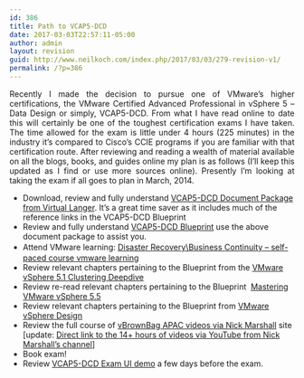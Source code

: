 ```yaml
---
id: 386
title: Path to VCAP5-DCD
date: 2017-03-03T22:57:11-05:00
author: admin
layout: revision
guid: http://www.neilkoch.com/index.php/2017/03/03/279-revision-v1/
permalink: /?p=386
---
```

<p style="text-align: justify;">
  Recently I made the decision to pursue one of VMware&#8217;s higher certifications, the VMware Certified Advanced Professional in vSphere 5 &#8211; Data Design or simply, VCAP5-DCD. From what I have read online to date this will certainly be one of the toughest certification exams I have taken. The time allowed for the exam is little under 4 hours (225 minutes) in the industry it&#8217;s compared to Cisco&#8217;s CCIE programs if you are familiar with that certification route. After reviewing and reading a wealth of material available on all the blogs, books, and guides online my plan is as follows (I&#8217;ll keep this updated as I find or use more sources online). Presently I&#8217;m looking at taking the exam if all goes to plan in March, 2014.
</p>

  * Download, review and fully understand [VCAP5-DCD Document Package from Virtual Langer](http://www.virtuallanger.com/2012/09/30/vcap-dcd-5-document-package/). It&#8217;s a great time saver as it includes much of the reference links in the VCAP5-DCD Blueprint
  * Review and fully understand [VCAP5-DCD Blueprint](http://mylearn.vmware.com/mgrReg/plan.cfm?plan=30484&ui=www_cert) use the above document package to assist you.
  * <span style="line-height: 1.5;">Attend VMware learning: </span><a style="line-height: 1.5;" href="http://mylearn.vmware.com/mgrreg/courses.cfm?ui=www_edu&a=det&id_course=133207">Disaster Recovery\Business Continuity &#8211; self-paced course vmware learning</a>
  * Review relevant chapters pertaining to the Blueprint from the [VMware vSphere 5.1 Clustering Deepdive](http://www.amazon.com/gp/product/1478183411/ref=as_li_ss_tl?ie=UTF8&camp=1789&creative=390957&creativeASIN=1478183411&linkCode=as2&tag=isoprophlex-20)
  * Review re-read relevant chapters pertaining to the Blueprint  [Mastering VMware vSphere 5.5](http://www.amazon.com/gp/product/1118661141/ref=as_li_ss_tl?ie=UTF8&camp=1789&creative=390957&creativeASIN=1118661141&linkCode=as2&tag=isoprophlex-20)
  * Review relevant chapters pertaining to the Blueprint from [VMware vSphere Design](http://www.amazon.com/gp/product/1118407911/ref=as_li_ss_tl?ie=UTF8&camp=1789&creative=390957&creativeASIN=1118407911&linkCode=as2&tag=isoprophlex-20)
  * Review the full course of [vBrownBag APAC videos via Nick Marshall](http://www.youtube.com/watch?v=Mx2d2ejXhFc&list=PLgKUP8MebCghOsDIgTRjK_x5dJmPgquFq&feature=share) site [update: [Direct link to the 14+ hours of videos via YouTube from Nick Marshall&#8217;s channel](http://www.youtube.com/playlist?list=PLgKUP8MebCghOsDIgTRjK_x5dJmPgquFq)]
  * Book exam!
  * Review [VCAP5-DCD Exam UI demo](http://mylearn.vmware.com/register.cfm?course=149330) a few days before the exam.

&nbsp;